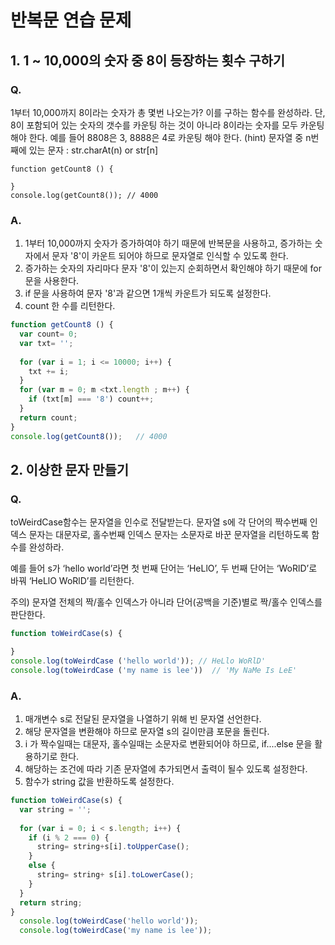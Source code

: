 # 반복문 연습 문제



## 1.  1 ~ 10,000의 숫자 중 8이 등장하는 횟수 구하기 

### Q.

1부터 10,000까지 8이라는 숫자가 총 몇번 나오는가? 이를 구하는 함수를 완성하라. 단, 8이 포함되어 있는 숫자의 갯수를 카운팅 하는 것이 아니라 8이라는 숫자를 모두 카운팅 해야 한다. 예를 들어 8808은 3, 8888은 4로 카운팅 해야 한다. (hint) 문자열 중 n번째에 있는 문자 : str.charAt(n) or str[n]

```
function getCount8 () {
    
}
console.log(getCount8()); // 4000
```

### A.

1. 1부터 10,000까지 숫자가 증가하여야 하기 때문에 반복문을 사용하고, 증가하는 숫자에서 문자 '8'이 카운트 되어야 하므로 문자열로 인식할 수 있도록 한다.
2. 증가하는 숫자의 자리마다 문자 '8'이 있는지 순회하면서 확인해야 하기 때문에 for문을 사용한다.
3. if 문을 사용하여 문자 '8'과 같으면 1개씩 카운트가 되도록 설정한다.
4. count 한 수를 리턴한다.

```jsx
function getCount8 () {
  var count= 0;
  var txt= '';
  
  for (var i = 1; i <= 10000; i++) {
    txt += i;
  }
  for (var m = 0; m <txt.length ; m++) {
    if (txt[m] === '8') count++;
  }
  return count;
}
console.log(getCount8());   // 4000
```



## **2. 이상한 문자 만들기**

### Q.

toWeirdCase함수는 문자열을 인수로 전달받는다. 문자열 s에 각 단어의 짝수번째 인덱스 문자는 대문자로, 홀수번째 인덱스 문자는 소문자로 바꾼 문자열을 리턴하도록 함수를 완성하라.

예를 들어 s가 ‘hello world’라면 첫 번째 단어는 ‘HeLlO’, 두 번째 단어는 ‘WoRlD’로 바꿔 ‘HeLlO WoRlD’를 리턴한다.

주의) 문자열 전체의 짝/홀수 인덱스가 아니라 단어(공백을 기준)별로 짝/홀수 인덱스를 판단한다.

```jsx
function toWeirdCase(s) {

}
console.log(toWeirdCase ('hello world')); // HeLlo WoRlD'
console.log(toWeirdCase ('my name is lee'))  // 'My NaMe Is LeE'
```

### A.

1. 매개변수 s로 전달된 문자열을 나열하기 위해 빈 문자열 선언한다.
2. 해당 문자열을 변환해야 하므로 문자열 s의 길이만큼 포문을 돌린다.
3. i 가 짝수일때는 대문자, 홀수일때는 소문자로 변환되어야 하므로, if....else 문을 활용하기로 한다.
4. 해당하는 조건에 따라 기존 문자열에 추가되면서 출력이 될수 있도록 설정한다.
5. 함수가 string 값을 반환하도록 설정한다.

```jsx
function toWeirdCase(s) {
  var string = '';
  
  for (var i = 0; i < s.length; i++) {
    if (i % 2 === 0) {
      string= string+s[i].toUpperCase();
    }
    else {
      string= string+ s[i].toLowerCase();
    }
  }
  return string;
}
  console.log(toWeirdCase('hello world'));  
  console.log(toWeirdCase('my name is lee'));
```